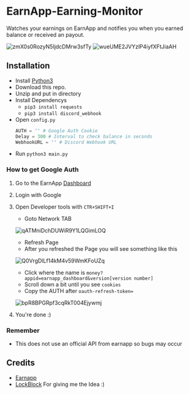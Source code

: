 # EarnApp-Earning-Monitor
Watches your earnings on EarnApp and notifies you when you earned balance or received an payout.

![zmX0s0RozyN5IjdcDMrw3sfTy](https://user-images.githubusercontent.com/65712074/140638993-09a3645e-3c4b-48b1-b139-ee2c1387c79e.png)
![wueUME2JVYzlP4iyfXFtJiaAH](https://user-images.githubusercontent.com/65712074/140639093-7925bb31-52b7-42c1-81a5-0a3ce755438b.png)


## Installation

- Install [Python3](https://www.python.org/downloads/)
- Download this repo.
- Unzip and put in directory
- Install Dependencys
  * `pip3 install requests`
  * `pip3 install discord_webhook`
- Open `config.py`
  ```py
  AUTH = '' # Google Auth Cookie
  Delay = 300 # Interval to check balance in seconds
  WebhookURL = '' # Discord Webhook URL
  ```
- Run `python3 main.py`

### How to get Google Auth
1) Go to the EarnApp [Dashboard](https://earnapp.com/dashboard/)
2) Login with Google
3) Open Developer tools with `CTR+SHIFT+I`
   * Goto Network TAB
   
   ![qATMniDchDUWiR9Y1LQGimLOQ](https://user-images.githubusercontent.com/65712074/140639251-a6be881d-b394-4fc3-a7e5-2543e80320bb.png)
   
   * Refresh Page
   * After you refreshed the Page you will see something like this
   
   ![Q0VrgDlLf14kM4v59WmKFoUZq](https://user-images.githubusercontent.com/65712074/140639334-c5f7dfe1-0600-4e01-99f0-f08db0d1489c.png)

   * Click where the name is `money?appid=earnapp_dashboard&version[version number]`
   * Scroll down a bit until you see `cookies`
   * Copy the AUTH after `oauth-refresh-token=`
   
   ![bpR8BPGRpf3cqRkT004Ejywmj](https://user-images.githubusercontent.com/65712074/140639500-01b4aa40-91bf-48eb-a4af-a45a4b615d4d.png)
4) You're done :)

### Remember
  * This does not use an official API from earnapp so bugs may occur

## Credits
- [Earnapp](https://earnapp.com/)
- [LockBlock](https://github.com/LockBlock-dev/) For giving me the Idea :)
